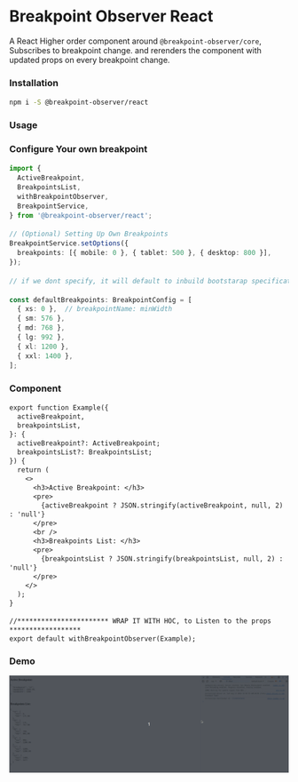 # Breakpoint Observer React

A React Higher order component around `@breakpoint-observer/core`, Subscribes to breakpoint change. and rerenders the component with updated props on every breakpoint change.



### Installation

```bash
npm i -S @breakpoint-observer/react
```

### Usage

### Configure Your own breakpoint

```typescript
import {
  ActiveBreakpoint,
  BreakpointsList,
  withBreakpointObserver,
  BreakpointService,
} from '@breakpoint-observer/react';

// (Optional) Setting Up Own Breakpoints
BreakpointService.setOptions({
  breakpoints: [{ mobile: 0 }, { tablet: 500 }, { desktop: 800 }],
});

// if we dont specify, it will default to inbuild bootstarap specification breakpoints

const defaultBreakpoints: BreakpointConfig = [
  { xs: 0 },  // breakpointName: minWidth
  { sm: 576 },
  { md: 768 },
  { lg: 992 },
  { xl: 1200 },
  { xxl: 1400 },
];

```

### Component 

```tsx
export function Example({
  activeBreakpoint,
  breakpointsList,
}: {
  activeBreakpoint?: ActiveBreakpoint;
  breakpointsList?: BreakpointsList;
}) {
  return (
    <>
      <h3>Active Breakpoint: </h3>
      <pre>
        {activeBreakpoint ? JSON.stringify(activeBreakpoint, null, 2) : 'null'}
      </pre>
      <br />
      <h3>Breakpoints List: </h3>
      <pre>
        {breakpointsList ? JSON.stringify(breakpointsList, null, 2) : 'null'}
      </pre>
    </>
  );
}

//*********************** WRAP IT WITH HOC, to Listen to the props ******************
export default withBreakpointObserver(Example);

```


### Demo
![Demo Image](https://raw.githubusercontent.com/apurvaojas/breakpoint-observer/main/docs/static/img/react-breakpoint-observer.gif)
